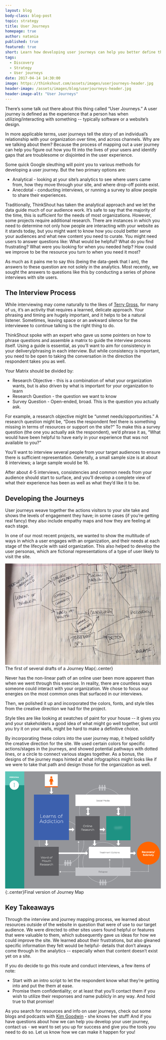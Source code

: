 ```yaml
---
layout: blog
body-class: blog-post
topic: strategy
title: User Journeys
homepage: true
author: natania
published: true
featured: true
short: Learn how developing user journeys can help you better define the audiences for your web projects.
tags:
  - Discovery
  - Strategy
  - User journeys
date: 2017-04-14 14:30:00
image: https://thinkshout.com/assets/images/userjourneys-header.jpg
header-image: /assets/images/blog/userjourneys-header.jpg
header-image-alt: "User Journeys"
---
```


There’s some talk out there about this thing called “User Journeys.” A user journey is defined as the experience that a person has when utilizing/interacting with something -- typically software or a website’s design.

In more applicable terms, user journeys tell the story of an individual’s relationship with your organization over time, and across channels. Why are we talking about them? Because the process of mapping out a user journey can help you figure out how you fit into the lives of your users and identify gaps that are troublesome or disjointed in the user experience.

Some quick Google sleuthing will point you to various methods for developing a user journey. But the two primary options are:

* Analytical - looking at your site’s analytics to see where users came from, how they move through your site, and where drop-off points exist.
* Anecdotal - conducting interviews, or running a survey to allow people to share their experiences.

Traditionally, ThinkShout has taken the analytical approach and we let the data guide much of our audience work. It’s safe to say that the majority of the time, this is sufficient for the needs of most organizations. However, some projects require additional research. There are instances in which you need to determine not only how people are interacting with your website as it stands today, but you might want to know how you could better serve your audiences and what new content you need to curate. You might need users to answer questions like: What would be helpful? What do you find frustrating? What were you looking for when you needed help? How could we improve to be the resource you turn to when you need it most?

As much as it pains me to say this (being the data-geek that I am), the answers to these question are not solely in the analytics. Most recently, we sought the answers to questions like this by conducting a series of phone interviews with site users. 

## The Interview Process

While interviewing may come naturally to the likes of [Terry Gross](http://www.npr.org/people/2100593/terry-gross), for many of us, it’s an activity that requires a learned, delicate approach. Your phrasing and timing are hugely important, and it helps to be a natural listener. Sometimes, leaving space or an awkward silence for the interviewee to continue talking is the right thing to do. 

ThinkShout spoke with an expert who gave us some pointers on how to phrase questions and assemble a matrix to guide the interview process itself. Using a guide is essential, as you’ll want to aim for consistency in your delivery/phrasing in each interview. But while consistency is important, you need to be open to taking the conversation in the direction the respondent takes you as well.

Your Matrix should be divided by:

* Research Objective - this is a combination of what your organization wants, but is also driven by what is important for your organization to learn
* Research Question - the question we want to know
* Survey 	Question - Open-ended, broad. This is the question you actually ask.

For example, a research objective might be “unmet needs/opportunities.” A research question might be, “Does the respondent feel there is something missing in terms of resources or support on the site?” To make this a survey question (the one you actually ask the respondent), we’d phrase it as, “What would have been helpful to have early in your experience that was not available to you?” 

You’ll want to interview several people from your target audiences to ensure there is sufficient representation. Generally, a small sample size is at about 8 interviews; a large sample would be 16. 

After about 4-5 interviews, consistencies and common needs from your audience should start to surface, and you’ll develop a complete view of what their experience has been as well as what they’d like it to be.


## Developing the Journeys

User journeys weave together the actions visitors to your site take and shows the levels of engagement they have; in some cases (if you’re getting real fancy) they also include empathy maps and how they are feeling at each stage. 

In one of our most recent projects, we wanted to show the multitude of ways in which a user engages with an organization, and their needs at each stage of the lifecycle with said organization. This also helped to develop the user personas, which are fictional representations of a type of user likely to visit the site. 

![userjourneys1.jpg](/assets/images/blog/userjourneys1.jpg)<span class="caption"><i class="fa fa-caret-up"></i>The first of several drafts of a Journey Map</span>{:.center}

Never has the non-linear path of an online user been more apparent than when we went through this exercise. In reality, there are countless ways someone could interact with your organization. We chose to focus our energies on the most common ones that surfaced in our interviews. 

Then, we polished it up and incorporated the colors, fonts, and style tiles from the creative direction we had for the project. 

Style tiles are like looking at swatches of paint for your house -- it gives you and your stakeholders a good idea of what might go well together, but until you try it on your walls, might be hard to make a definitive choice. 

By incorporating these colors into the user journey map, it helped solidify the creative direction for the site. We used certain colors for specific actions/stages in the journeys, and showed potential pathways with dotted lines, or a circle to connect various stages together. As a bonus, the designs of the journey maps hinted at what infographics might looks like if we were to take that path and design those for the organization as well.

![userjourneys2.png](/assets/images/blog/userjourneys2.png){:.center}<span class="caption"><i class="fa fa-caret-up"></i>Final version of Journey Map</span>


## Key Takeaways

Through the interview and journey mapping process, we learned about resources outside of the website in question that were of use to our target audience. We were directed to other sites users found helpful or features that were valuable to them, which subsequently gave us ideas for how we could improve the site. We learned about their frustrations, but also gleaned specific information they felt would be helpful- details that don’t always come through in the analytics -- especially when that content doesn’t exist yet on a site. 

If you do decide to go this route and conduct interviews, a few items of note:
* Start with an intro script to let the respondent know what they’re getting into and put the them at ease.
* Promise them confidentiality; or at least that you’ll contact them if you wish to utilize their responses and name publicly in any way. And hold true to that promise!

As you search for resources and info on user journeys, check out some blogs and podcasts with [Kim Goodwin](http://www.inuse.se/blogg/kim-godwins-what-your-user-journey-probably-missing/) - she knows her stuff! And if you have questions about how we can help you develop your user journey, contact us - we want to set you up for success and give you the tools you need to do so. Let us know how we can make it happen for you!
